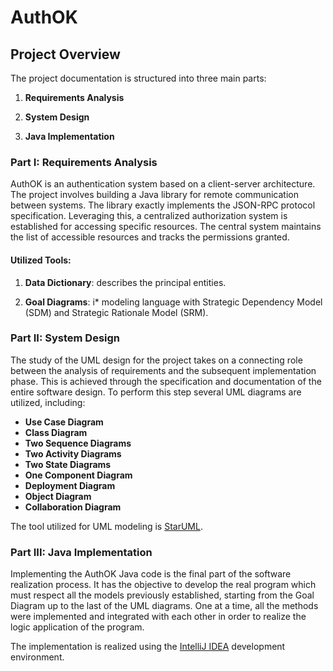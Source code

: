 # AuthOK

## Project Overview

The project documentation is structured into three main parts:

1. **Requirements Analysis**

2. **System Design**

3. **Java Implementation**

### Part I: Requirements Analysis

AuthOK is an authentication system based on a client-server architecture. The project involves building a Java library for remote communication between systems. The library exactly implements the JSON-RPC protocol specification. Leveraging this, a centralized authorization system is established for accessing specific resources. The central system maintains the list of accessible resources and tracks the permissions granted.

#### Utilized Tools:

1. **Data Dictionary**: describes the principal entities.

2. **Goal Diagrams**: i* modeling language with Strategic Dependency Model (SDM) and Strategic Rationale Model (SRM).

### Part II: System Design

The study of the UML design for the project takes on a connecting role between the analysis of requirements and the subsequent implementation phase. This is achieved through the specification and documentation of the entire software design. To perform this step several UML diagrams are utilized, including:

- **Use Case Diagram**
- **Class Diagram**
- **Two Sequence Diagrams**
- **Two Activity Diagrams**
- **Two State Diagrams**
- **One Component Diagram**
- **Deployment Diagram**
- **Object Diagram**
- **Collaboration Diagram**

The tool utilized for UML modeling is [StarUML](https://staruml.io/).

### Part III: Java Implementation

Implementing the AuthOK Java code is the final part of the software realization process. It has the objective to develop the real program which must respect all the models previously established, starting from the Goal Diagram up to the last of the UML diagrams. One at a time, all the methods were implemented and integrated with each other in order to realize the logic application of the program.  

The implementation is realized using the [IntelliJ IDEA](https://www.jetbrains.com/idea/) development environment.